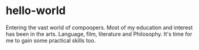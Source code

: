 # hello-world
Entering the vast world of compoopers.
Most of my education and interest has been in the arts. Language, film, literature and Philosophy. It's time for me to gain some practical skills too.
